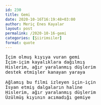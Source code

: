 ```yaml
---
id: 230
title: Gemi
date: 2020-10-16T16:19:48+03:00
author: Meriç Enes Kayalar
layout: post
permalink: /2020-10-16-gemi
categories: [Şiirimsiler]
format: quote
---
```


<pre class="wp-block-verse">İçim olmuş kıyıya vuran gemi
İçim-içim kayalıklara dağılmış
Hislerim, ağır yaralanmış düşlerim
destek etmişler kanayan yaraya
 
Ağlamış bu filmi izleyen için-için
İsyan etmiş dalgaların haline
Hislerim, ağır yaralanmış düşlerim
Üzülmüş kıyının acımadığı gemiye</pre>